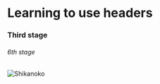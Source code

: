 # Learning to use headers
### Third stage
###### 6th stage
![Shikanoko](https://i.ytimg.com/vi/bv__9O5CZok/hq720.jpg?sqp=-oaymwEhCK4FEIIDSFryq4qpAxMIARUAAAAAGAElAADIQj0AgKJD&rs=AOn4CLDh7h-mdBL5-qn8n9PwWsvBq7_JyQ)
